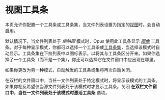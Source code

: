 # 视图工具条

本页允许你配置一个工具条或工具条集，当文件列表设置为指定的[视图](/Manual/basic_concepts/the_lister/view_modes.zh.md)时，会自动启用。

默认情况下，当文件列表处于 *缩略图* 模式时，Opus 使用此工具条显示 *[图像](/Manual/basic_concepts/the_lister/toolbars/the_default_toolbars/images_toolbar.zh.md)* 工具条。对于每种显示模式，你都可以选择一个工具条或[工具条集](/Manual/basic_concepts/the_lister/toolbars/toolbar_sets.zh.md)，当选择该模式时自动显示。工具条集在下拉列表中以图标表示，以将其与工具条区分开来。如果你选择了一个工具条（而不是一个集），你还可以选择它在文件窗口中应出现在哪里。

如果你更改为另一种模式，自动触发的工具条或集将再次自动关闭。

在双栏的文件窗口中，当任一文件列表处于特定模式时，将显示该模式的工具条。如果你相反希望仅当源文件列表处于该模式时才显示工具条，关闭 **在双栏文件窗口中，当任一文件列表处于该模式时激活工具条** 选项。